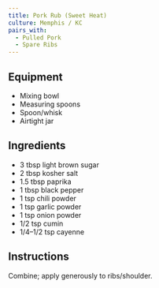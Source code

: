 ```yaml
---
title: Pork Rub (Sweet Heat)
culture: Memphis / KC
pairs_with:
  - Pulled Pork
  - Spare Ribs
---
```


## Equipment
- Mixing bowl
- Measuring spoons
- Spoon/whisk
- Airtight jar

## Ingredients
- 3 tbsp light brown sugar
- 2 tbsp kosher salt
- 1.5 tbsp paprika
- 1 tbsp black pepper
- 1 tsp chili powder
- 1 tsp garlic powder
- 1 tsp onion powder
- 1/2 tsp cumin
- 1/4–1/2 tsp cayenne

## Instructions
Combine; apply generously to ribs/shoulder.
